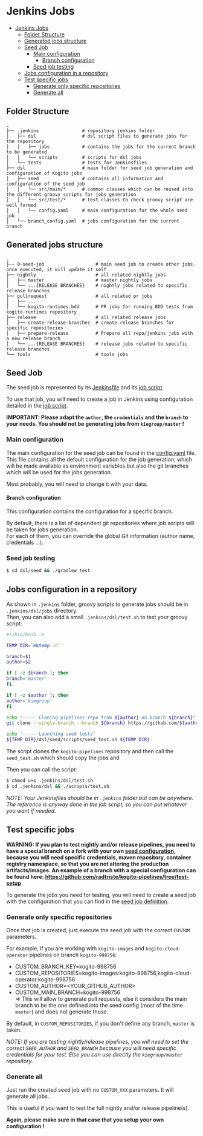 # Jenkins Jobs

* [Jenkins Jobs](#jenkins-jobs)
  * [Folder Structure](#folder-structure)
  * [Generated jobs structure](#generated-jobs-structure)
  * [Seed Job](#seed-job)
    * [Main configuration](#main-configuration)
      * [Branch configuration](#branch-configuration)
    * [Seed job testing](#seed-job-testing)
  * [Jobs configuration in a repository](#jobs-configuration-in-a-repository)
  * [Test specific jobs](#test-specific-jobs)
    * [Generate only specific repositories](#generate-only-specific-repositories)
    * [Generate all](#generate-all)

## Folder Structure

    .
    ├── .jenkins                # repository jenkins folder
    │   ├── dsl                 # dsl script files to generate jobs for the repository
    │   │   ├── jobs            # contains the jobs for the current branch to be generated
    │   │   └── scripts         # scripts for dsl jobs
    │   └── tests               # tests for Jenkinsfiles
    ├── dsl                     # main folder for seed job generation and configuration of Kogito jobs
    │   ├── seed                # contains all information and configuration of the seed job
    │   │   └── src/main/*      # common classes which can be reused into the different groovy scripts for jobs generation
    │   │   └── src/test/*      # test classes to check groovy script are well formed
    │   │   └── config.yaml     # main configuration for the whole seed job
    │   └── branch_config.yaml  # jobs configuration for the current branch

## Generated jobs structure

    .
    ├── 0-seed-job                   # main seed job to create other jobs. once executed, it will update it self
    ├── nightly                      # all related nightly jobs
    │   ├── master                   # master nightly jobs
    │   └── ...{RELEASE BRANCHES}    # nightly jobs related to specific release branches
    ├── pullrequest                  # all related pr jobs
    │   ├── ...
    │   └── kogito-runtimes.bdd      # PR jobs for running BDD tests from kogito-runtimes repository
    ├── release                      # all related release jobs
    │   ├── create-release-branches  # create release branches for specific repositories
    │   ├── prepare-release          # Prepare all repo/jenkins jobs with a new release branch
    │   └── ...{RELEASE BRANCHES}    # release jobs related to specific release branches
    └── tools                        # tools jobs

## Seed Job

The seed job is represented by its [Jenkinsfile](../seed/../dsl/seed/Jenkinsfile.seed) and its [job script](../dsl/seed/jobs/seed_job.groovy).

To use that job, you will need to create a job in Jenkins using configuration detailed in the [job script](../dsl/seed/jobs/seed_job.groovy).

**IMPORTANT: Please adapt the `author`, the `credentials` and the `branch` to your needs. You should not be generating jobs from `kiegroup/master` !**

### Main configuration

The main configuration for the seed job can be found in the [config.yaml](../dsl/seed/config.yaml) file.  
This file contains all the default configuration for the job generation, which will be made available as environment variables
but also the git branches which will be used for the jobs generation.

Most probably, you will need to change it with your data.

#### Branch configuration

This configuration contains the configuration for a specific branch.

By default, there is a list of dependent git repositories where job scripts will be taken for jobs generation.  
For each of them, you can override the global Git information (author name, credentials ...).

### Seed job testing

```bash
$ cd dsl/seed && ./gradlew test
```

## Jobs configuration in a repository

As shown in `.jenkins` folder, groovy scripts to generate jobs should be in `.jenkins/dsl/jobs` directory.  
Then, you can also add a small `.jenkins/dsl/test.sh` to test your groovy script:

```bash
#!/bin/bash -e

TEMP_DIR=`mktemp -d`

branch=$1
author=$2

if [ -z $branch ]; then
branch='master'
fi

if [ -z $author ]; then
author='kiegroup'
fi

echo "----- Cloning pipelines repo from ${author} on branch ${branch}"
git clone --single-branch --branch ${branch} https://github.com/${author}/kogito-pipelines.git $TEMP_DIR

echo '----- Launching seed tests'
${TEMP_DIR}/dsl/seed/scripts/seed_test.sh ${TEMP_DIR}
```

The script clones the `kogito-pipelines` repository and then call the `seed_test.sh` which should copy the jobs and 

Then you can call the script:

```bash
$ chmod u+x .jenkins/dsl/test.sh
$ cd .jenkins/dsl && ./scripts/test.sh
```

*NOTE: Your Jenkinsfiles should be in `.jenkins` folder but can be anywhere. The reference is anyway done in the job script, so you can put whatever you want if needed.*

## Test specific jobs

**WARNING: If you plan to test nightly and/or release pipelines, you need to have a special branch on a fork with your own [seed configuration](../dsl/seed/config.yaml), because you will need specific credentials, maven repository, container registry namespace, so that you are not altering the production artifacts/images. An example of a branch with a special configuration can be found here: https://github.com/radtriste/kogito-pipelines/tree/test-setup**

To generate the jobs you need for testing, you will need to create a seed job with the configuration that you can find in the [seed job definition](../dsl/seed/jobs/seed_job.groovy).

### Generate only specific repositories

Once that job is created, just execute the seed job with the correct `CUSTOM` parameters.

For example, if you are working with `kogito-images` and `kogito-cloud-operator` pipelines on branch `kogito-998756`:

* CUSTOM_BRANCH_KEY=kogito-998756
* CUSTOM_REPOSITORIES=kogito-images:kogito-998756,kogito-cloud-operator:kogito-998756
* CUSTOM_AUTHOR=<YOUR_GITHUB_AUTHOR>
* CUSTOM_MAIN_BRANCH=kogito-998756  
  => This will allow to generate pull requests, else it considers the main branch to be the one defined into the seed config (most of the time `master`) and does not generate those.

By default, in `CUSTOM_REPOSITORIES`, if you don't define any branch, `master` is taken.

*NOTE: If you are testing nightly/release pipelines, you will need to set the correct `SEED_AUTHOR` and `SEED_BRANCH` because you will need specific credentials for your test. Else you can use directly the `kiegroup/master` repository.*

### Generate all

Just run the created seed job with no `CUSTOM_XXX` parameters. It will generate all jobs.

This is useful if you want to test the full nightly and/or release pipeline(s).

**Again, please make sure in that case that you setup your own configuration !**
